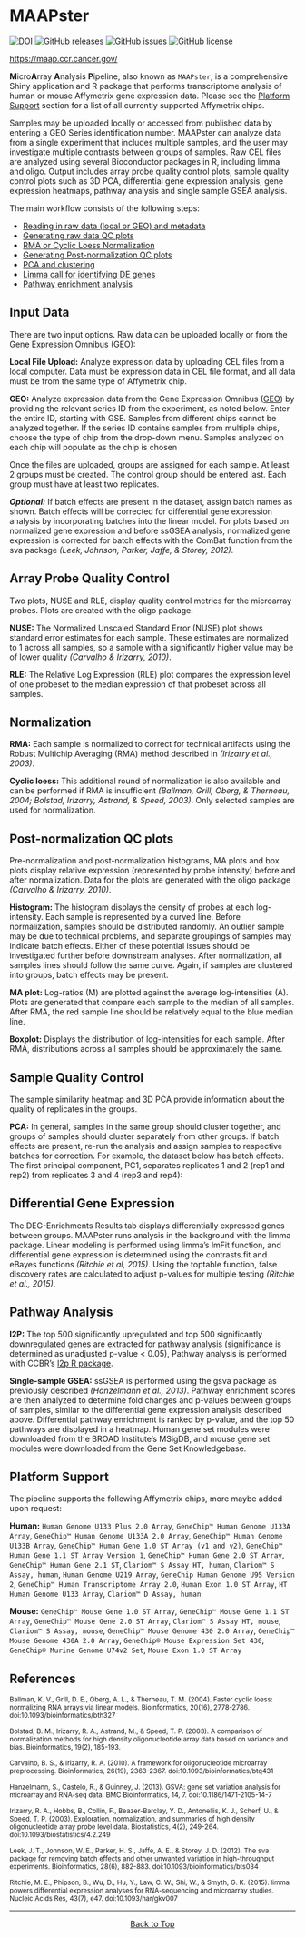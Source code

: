 # MAAPster

[![DOI](https://zenodo.org/badge/DOI/10.5281/zenodo.3770853.svg)](https://doi.org/10.5281/zenodo.3770853) [![GitHub releases](https://img.shields.io/github/release/CCBR/MicroArrayPipeline)](https://github.com/CCBR/MicroArrayPipeline/releases) [![GitHub issues](https://img.shields.io/github/issues/CCBR/MicroArrayPipeline)](https://github.com/CCBR/MicroArrayPipeline/issues) [![GitHub license](https://img.shields.io/github/license/CCBR/MicroArrayPipeline)](https://github.com/CCBR/MicroArrayPipeline/blob/master/LICENSE)

https://maap.ccr.cancer.gov/

**M**icro**A**rray **A**nalysis **P**ipeline, also known as `MAAPster`, is a comprehensive Shiny application and R package that performs transcriptome analysis of human or mouse Affymetrix gene expression data. Please see the [Platform Support](#Platform-Support) section for a list of all currently supported Affymetrix chips.

Samples may be uploaded locally or accessed from published data by entering a GEO Series identification number. MAAPster can analyze data from a single experiment that includes multiple samples, and the user may investigate multiple contrasts between groups of samples. Raw CEL files are analyzed using several Bioconductor packages in R, including limma and oligo. Output includes array probe quality control plots, sample quality control plots such as 3D PCA, differential gene expression analysis, gene expression heatmaps, pathway analysis and single sample GSEA analysis.



The main workflow consists of the following steps:
- [Reading in raw data (local or GEO) and metadata](#Input-Data)
- [Generating raw data QC plots](#Array-Probe-Quality-Control)
- [RMA or Cyclic Loess Normalization](#Normalization)
- [Generating Post-normalization QC plots](#Post-normalization-QC-plots)
- [PCA and clustering](#Sample-Quality-Control)
- [Limma call for identifying DE genes](#Differential-Gene-Expression) 
- [Pathway enrichment analysis](#Pathway-Analysis)

## Input Data

There are two input options. Raw data can be uploaded locally or from the Gene Expression Omnibus (GEO): 

**Local File Upload:** Analyze expression data by uploading CEL files from a local computer. Data must be expression data in CEL file format, and all data must be from the same type of Affymetrix chip.

**GEO:** Analyze expression data from the Gene Expression Omnibus ([GEO](https://www.ncbi.nlm.nih.gov/geo/)) by providing the relevant series ID from the experiment, as noted below. Enter the entire ID, starting with GSE. Samples from different chips cannot be analyzed together. If the series ID contains samples from multiple chips, choose the type of chip from the drop-down menu. Samples analyzed on each chip will populate as the chip is chosen

Once the files are uploaded, groups are assigned for each sample. At least 2 groups must be created. The control group should be entered last. Each group must have at least two replicates.

***Optional:*** If batch effects are present in the dataset, assign batch names as shown. Batch effects will be corrected for differential gene expression analysis by incorporating batches into the linear model. For plots based on normalized gene expression and before ssGSEA analysis, normalized gene expression is corrected for batch effects with the ComBat function from the sva package *(Leek, Johnson, Parker, Jaffe, & Storey, 2012)*. 

## Array Probe Quality Control

Two plots, NUSE and RLE, display quality control metrics for the microarray probes. Plots are created with the oligo package:

**NUSE:** The Normalized Unscaled Standard Error (NUSE) plot shows standard error estimates for each sample. These estimates are normalized to 1 across all samples, so a sample with a significantly higher value may be of lower quality *(Carvalho & Irizarry, 2010)*.

**RLE:** The Relative Log Expression (RLE) plot compares the expression level of one probeset to the median expression of that probeset across all samples.

## Normalization

**RMA:** Each sample is normalized to correct for technical artifacts using the Robust Multichip Averaging (RMA) method described in *(Irizarry et al., 2003)*. 

**Cyclic loess:** This additional round of normalization is also available and can be performed if RMA is insufficient *(Ballman, Grill, Oberg, & Therneau, 2004; Bolstad, Irizarry, Astrand, & Speed, 2003)*. Only selected samples are used for normalization. 

## Post-normalization QC plots

Pre-normalization and post-normalization histograms, MA plots and box plots display relative expression (represented by probe intensity) before and after normalization. Data for the plots are generated with the oligo package *(Carvalho & Irizarry, 2010)*.

**Histogram:** The histogram displays the density of probes at each log-intensity. Each sample is represented by a curved line. Before normalization, samples should be distributed randomly. An outlier sample may be due to technical problems, and separate groupings of samples may indicate batch effects. Either of these potential issues should be investigated further before downstream analyses. After normalization, all samples lines should follow the same curve. Again, if samples are clustered into groups, batch effects may be present.

**MA plot:** Log-ratios (M) are plotted against the average log-intensities (A). Plots are generated that compare each sample to the median of all samples. After RMA, the red sample line should be relatively equal to the blue median line.

**Boxplot:** Displays the distribution of log-intensities for each sample. After RMA, distributions across all samples should be approximately the same.

## Sample Quality Control

The sample similarity heatmap and 3D PCA provide information about the quality of replicates in the groups.

**PCA:** In general, samples in the same group should cluster together, and groups of samples should cluster separately from other groups. If batch effects are present, re-run the analysis and assign samples to respective batches for correction. For example, the dataset below has batch effects. The first principal component, PC1, separates replicates 1 and 2 (rep1 and rep2) from replicates 3 and 4 (rep3 and rep4):

## Differential Gene Expression

The DEG-Enrichments Results tab displays differentially expressed genes between groups. MAAPster runs analysis in the background with the limma package. Linear modeling is performed using limma’s lmFit function, and differential gene expression is determined using the contrasts.fit and eBayes functions *(Ritchie et al, 2015)*. Using the toptable function, false discovery rates are calculated to adjust p-values for multiple testing *(Ritchie et al., 2015)*.

## Pathway Analysis

**l2P:** The top 500 significantly upregulated and top 500 significantly downregulated genes are extracted for pathway analysis (significance is determined as unadjusted p-value < 0.05), Pathway analysis is performed with CCBR’s [l2p R package](https://github.com/CCBR/l2p).

**Single-sample GSEA:** ssGSEA is performed using the gsva package as previously described *(Hanzelmann et al., 2013)*. Pathway enrichment scores are then analyzed to determine fold changes and p-values between groups of samples, similar to the differential gene expression analysis described above. Differential pathway enrichment is ranked by p-value, and the top 50 pathways are displayed in a heatmap. Human gene set modules were downloaded from the BROAD Institute’s MSigDB, and mouse gene set modules were downloaded from the Gene Set Knowledgebase.

## Platform Support

The pipeline supports the following Affymetrix chips, more maybe added upon request:

**Human:** `Human Genome U133 Plus 2.0 Array`, `GeneChip™ Human Genome U133A Array`, `GeneChip™ Human Genome U133A 2.0 Array`, `GeneChip™ Human Genome U133B Array`, `GeneChip™ Human Gene 1.0 ST Array (v1 and v2)`, `GeneChip™ Human Gene 1.1 ST Array Version 1`, `GeneChip™ Human Gene 2.0 ST Array`, `GeneChip™ Human Gene 2.1 ST`, `Clariom™ S Assay HT, human`, `Clariom™ S Assay, human`, `Human Genome U219 Array`, `GeneChip Human Genome U95 Version 2`, `GeneChip™ Human Transcriptome Array 2.0`, `Human Exon 1.0 ST Array`, `HT Human Genome U133 Array`, `Clariom™ D Assay, human`

**Mouse:** `GeneChip™ Mouse Gene 1.0 ST Array`, `GeneChip™ Mouse Gene 1.1 ST Array`, `GeneChip™ Mouse Gene 2.0 ST Array`, `Clariom™ S Assay HT, mouse`, `Clariom™ S Assay, mouse`, `GeneChip™ Mouse Genome 430 2.0 Array`, `GeneChip™ Mouse Genome 430A 2.0 Array`, `GeneChip® Mouse Expression Set 430`, `GeneChip® Murine Genome U74v2 Set`, `Mouse Exon 1.0 ST Array`

## References

<sup>Ballman, K. V., Grill, D. E., Oberg, A. L., & Therneau, T. M. (2004). Faster cyclic loess: normalizing RNA arrays via linear models. Bioinformatics, 20(16), 2778-2786. doi:10.1093/bioinformatics/bth327</sup>

<sup>Bolstad, B. M., Irizarry, R. A., Astrand, M., & Speed, T. P. (2003). A comparison of normalization methods for high density oligonucleotide array data based on variance and bias. Bioinformatics, 19(2), 185-193.</sup>

<sup>Carvalho, B. S., & Irizarry, R. A. (2010). A framework for oligonucleotide microarray preprocessing. Bioinformatics, 26(19), 2363-2367. doi:10.1093/bioinformatics/btq431</sup>

<sup>Hanzelmann, S., Castelo, R., & Guinney, J. (2013). GSVA: gene set variation analysis for microarray and RNA-seq data. BMC Bioinformatics, 14, 7. doi:10.1186/1471-2105-14-7</sup>

<sup>Irizarry, R. A., Hobbs, B., Collin, F., Beazer-Barclay, Y. D., Antonellis, K. J., Scherf, U., & Speed, T. P. (2003). Exploration, normalization, and summaries of high density oligonucleotide array probe level data. Biostatistics, 4(2), 249-264. doi:10.1093/biostatistics/4.2.249</sup>

<sup>Leek, J. T., Johnson, W. E., Parker, H. S., Jaffe, A. E., & Storey, J. D. (2012). The sva package for removing batch effects and other unwanted variation in high-throughput experiments. Bioinformatics, 28(6), 882-883. doi:10.1093/bioinformatics/bts034</sup>

<sup>Ritchie, M. E., Phipson, B., Wu, D., Hu, Y., Law, C. W., Shi, W., & Smyth, G. K. (2015). limma powers differential expression analyses for RNA-sequencing and microarray studies. Nucleic Acids Res, 43(7), e47. doi:10.1093/nar/gkv007</sup>

<hr>

<p align="center">
	<a href="#maapster">Back to Top</a>
</p>
